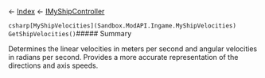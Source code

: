 ← [Index](Api-Index) ← [IMyShipController](Sandbox.ModAPI.Ingame.IMyShipController)

```csharp[MyShipVelocities](Sandbox.ModAPI.Ingame.MyShipVelocities) GetShipVelocities()```##### Summary

Determines the linear velocities in meters per second and angular velocities in radians per second. Provides a more accurate representation of the directions and axis speeds.

